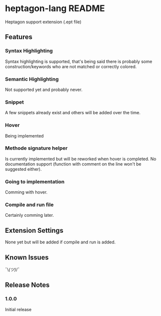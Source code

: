 # heptagon-lang README

Heptagon support extension (.ept file)

## Features

### Syntax Highlighting

Syntax highlighting is supported, that's being said there is probably some construction/keywords who are not matched or correctly colored.

### Semantic Highlighting

Not supported yet and probably never.

### Snippet

A few snippets already exist and others will be added over the time.

### Hover

Being implemented

### Methode signature helper

Is currently implemented but will be reworked when hover is completed.
No documentation support (function with comment on the line won't be suggested either).

### Going to implementation

Comming with hover.

### Compile and run file

Certainly comming later.

## Extension Settings

None yet but will be added if compile and run is added.

## Known Issues

¯\\_(ツ)_/¯

## Release Notes

### 1.0.0

Initial release
